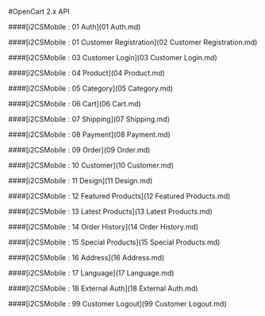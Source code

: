 #OpenCart 2.x API

####[i2CSMobile : 01 Auth](01 Auth.md)

####[i2CSMobile : 01 Customer Registration](02 Customer Registration.md)

####[i2CSMobile : 03 Customer Login](03 Customer Login.md)

####[i2CSMobile : 04 Product](04 Product.md)

####[i2CSMobile : 05 Category](05 Category.md)

####[i2CSMobile : 06 Cart](06 Cart.md)

####[i2CSMobile : 07 Shipping](07 Shipping.md)

####[i2CSMobile : 08 Payment](08 Payment.md)

####[i2CSMobile : 09 Order](09 Order.md)

####[i2CSMobile : 10 Customer](10 Customer.md)

####[i2CSMobile : 11 Design](11 Design.md)

####[i2CSMobile : 12 Featured Products](12 Featured Products.md)

####[i2CSMobile : 13 Latest Products](13 Latest Products.md)

####[i2CSMobile : 14 Order History](14 Order History.md)

####[i2CSMobile : 15 Special Products](15 Special Products.md)

####[i2CSMobile : 16 Address](16 Address.md)

####[i2CSMobile : 17 Language](17 Language.md)

####[i2CSMobile : 18 External Auth](18 External Auth.md)

####[i2CSMobile : 99 Customer Logout](99 Customer Logout.md)



